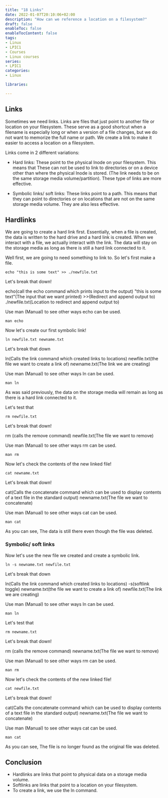 ```yaml
---
title: "18 Links"
date: 2022-01-07T20:10:06+02:00
description: "How can we reference a location on a filesystem?"
draft: false
enableToc: false
enableTocContent: false
tags:
- Linux
- LPIC1
- Courses
- Linux courses
series:
- LPIC1
categories:
- Linux

libraries:

---
```


## Links

Sometimes we need links.
Links are files that just point to another file or location on your filesystem.
These serve as a good shortcut when a filename is especially long or when a version of a file changes, but we do not want to memorize the full name or path. 
We create a link to make it easier to access a location on a filesystem.

Links come in 2 different variations:

* Hard links: These point to the physical Inode on your filesystem. This means that These can not be used to link to directories or on a device other than where the physical Inode is stored. (The link needs to be on the same storage media volume/partition).
These type of links are more effective.

* Symbolic links/ soft links: These links point to a path. This means that they can point to directories or on locations that are not on the same storage media volume.
They are also less effective.

## Hardlinks

We are going to create a hard link first.
Essentially, when a file is created, the data is written to the hard drive and a hard link is created.
When we interact with a file, we actually interact with the link.
The data will stay on the storage media as long as there is still a hard link connected to it.

Well first, we are going to need something to link to.
So let's first make a file.


```
echo "this is some text" >> ./newfile.txt
```

Let's break that down!

echo(call the echo command which prints input to the output) "this is some text"(The input that we want printed) >>(Redirect and append output to) ./newfile.txt(Location to redirect and append output to)

Use man (Manual) to see other ways echo can be used.

```
man echo
```

Now let's create our first symbolic link!

```
ln newfile.txt newname.txt
```

Let's break that down

ln(Calls the link command which created links to locations) newfile.txt(the file we want to create a link of) newname.txt(The link we are creating)

Use man (Manual) to see other ways ln can be used.

```
man ln
```

As was said previously, the data on the storage media will remain as long as there is a hard link connected to it.

Let's test that

```
rm newfile.txt
```

Let's break that down!

rm (calls the remove command) newfile.txt(The file we want to remove)

Use man (Manual) to see other ways rm can be used.

```
man rm
```
Now let's check the contents of the new linked file!

```
cat newname.txt
```

Let's break that down!

cat(Calls the concatenate command which can be used to display contents of a text file in the standard output) newname.txt(The file we want to concatenate)

Use man (Manual) to see other ways cat can be used.

```
man cat
```
As you can see, The data is still there even though the file was deleted.

### Symbolic/ soft links

Now let's use the new file we created and create a symbolic link.

```
ln -s newname.txt newfile.txt
```

Let's break that down

ln(Calls the link command which created links to locations) -s(softlink toggle) newname.txt(the file we want to create a link of) newfile.txt(The link we are creating)

Use man (Manual) to see other ways ln can be used.

```
man ln
```

Let's test that

```
rm newname.txt
```

Let's break that down!

rm (calls the remove command) newname.txt(The file we want to remove)

Use man (Manual) to see other ways rm can be used.

```
man rm
```
Now let's check the contents of the new linked file!

```
cat newfile.txt
```

Let's break that down!

cat(Calls the concatenate command which can be used to display contents of a text file in the standard output) newname.txt(The file we want to concatenate)

Use man (Manual) to see other ways cat can be used.

```
man cat
```

As you can see, The file is no longer found as the original file was deleted.

## Conclusion

* Hardlinks are links that point to physical data on a storage media volume.
* Softlinks are links that point to a location on your filesystem.
* To create a link, we use the ln command.